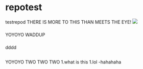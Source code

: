 # repotest
testrepod
THERE IS MORE TO THIS THAN MEETS THE EYE!
![]({{site.baseurl}}/http://cdn2-www.dogtime.com/assets/uploads/gallery/30-impossibly-cute-puppies/impossibly-cute-puppy-8.jpg)

###
YOYOYO WADDUP
###

dddd

##
YOYOYO TWO TWO TWO
1.what is this
1.lol
-hahahaha

